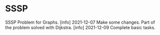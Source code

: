 # SSSP
SSSP Problem for Graphs.
[info] 2021-12-07 Make some changes. Part of the problem solved with Dijkstra.
[info] 2021-12-09 Complete basic tasks.
